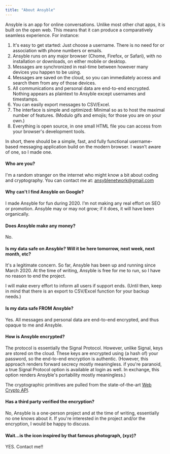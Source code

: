 ```yaml
---
title: "About Ansyble"
---
```


Ansyble is an app for online conversations. Unlike most other chat apps, it is built on the open web. This means that it can produce a comparatively seamless experience. For instance:

1. It's easy to get started: Just choose a username. There is no need for or association with phone numbers or emails.
2. Ansyble runs on any major browser (Chome, Firefox, or Safari), with no installation or downloads, on either mobile or desktop.
3. Messages are synchronized in real-time between however many devices you happen to be using.
4. Messages are saved on the cloud, so you can immediately access and search them from any of those devices.
5. All communications and personal data are end-to-end encrypted. Nothing appears as plaintext to Ansyble except usernames and timestamps.
6. You can easily export messages to CSV/Excel.
7. The interface is simple and optimized: Minimal so as to host the maximal number of features. (Modulo gifs and emojis; for those you are on your own.)
8. Everything is open source, in one small HTML file you can access from your browser's development tools.

In short, there should be a simple, fast, and fully functional username-based messaging application build on the modern browser. I wasn't aware of one, so I made one.

#### Who are you?

I'm a random stranger on the internet who might know a bit about coding and cryptography. You can contact me at: ansyblenetwork@gmail.com

#### Why can't I find Ansyble on Google?

I made Ansyble for fun during 2020. I'm not making any real effort on SEO or promotion. Ansyble may or may not grow; if it does, it will have been organically.

#### Does Ansyble make any money?

No.

#### Is my data safe on Ansyble? Will it be here tomorrow, next week, next month, etc?

It's a legitimate concern. So far, Ansyble has been up and running since March 2020. At the time of writing, Ansyble is free for me to run, so I have no reason to end the project.

I will make every effort to inform all users if support ends. (Until then, keep in mind that there is an export to CSV/Excel function for your backup needs.)

#### Is my data safe FROM Ansyble?

Yes. All messages and personal data are end-to-end encrypted, and thus opaque to me and Ansyble.

#### How is Ansyble encrypted?

The protocol is essentially the Signal Protocol. However, unlike Signal, keys are stored on the cloud. These keys are encrypted using (a hash of) your password, so the end-to-end encryption is authentic. (However, this approach renders forward secrecy mostly meaningless. if you're paranoid, a true Signal Protocol option is available at login as well. In exchange, this option renders Ansyble's portability mostly meaningless.)

The cryptographic primitives are pulled from the state-of-the-art [Web Crypto API](https://developer.mozilla.org/en-US/docs/Web/API/Web_Crypto_API).

#### Has a third party verified the encryption?

No, Ansyble is a one-person project and at the time of writing, essentially no one knows about it. If you're interested in the project and/or the encryption, I would be happy to discuss.

#### Wait...is the icon inspired by that famous photograph, (xyz)?

YES. Contact me!!
